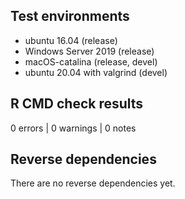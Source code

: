 ## Test environments
* ubuntu 16.04 (release)
* Windows Server 2019 (release)
* macOS-catalina (release, devel)
* ubuntu 20.04 with valgrind (devel)

## R CMD check results

0 errors | 0 warnings | 0 notes

## Reverse dependencies

There are no reverse dependencies yet.

